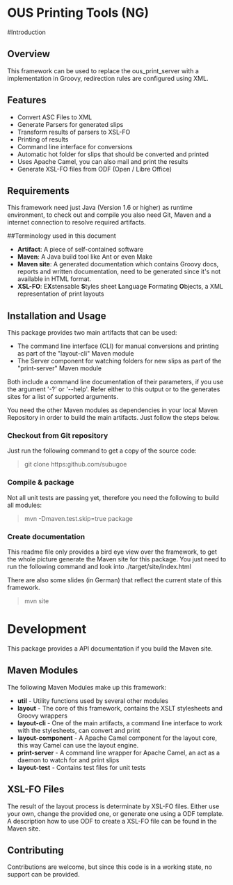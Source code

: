 OUS Printing Tools (NG)
=======================

#Introduction

## Overview
This framework can be used to replace the ous_print_server with a implementation in Groovy, redirection rules are configured using XML.

## Features
* Convert ASC Files to XML
* Generate Parsers for generated slips
* Transform results of parsers to XSL-FO
* Printing of results
* Command line interface for conversions 
* Automatic hot folder for slips that should be converted and printed
* Uses Apache Camel, you can also mail and print the results 
* Generate XSL-FO files from ODF (Open / Libre Office)

## Requirements
This framework need just Java (Version 1.6 or higher) as runtime environment, to check out and compile you also need Git, Maven and a internet connection to resolve required artifacts.

##Terminology used in this document
* **Artifact**: A piece of self-contained software
* **Maven**: A Java build tool like Ant or even Make 
* **Maven site**: A generated documentation which contains Groovy docs, reports and written documentation, need to be generated since it's not available in HTML format.
* **XSL-FO**: E**X**stensable **S**tyles sheet **L**anguage **F**ormating **O**bjects, a XML representation of print layouts

## Installation and Usage
This package provides two main artifacts that can be used:
* The command line interface (CLI) for manual conversions and printing as part of the "layout-cli" Maven module
* The Server component for watching folders for new slips as part of the "print-server" Maven module

Both include a command line documentation of their parameters, if you use the argument '-?' or '--help'. Refer either to this output or to the generates sites for a list of supported arguments.

You need the other Maven modules as dependencies in your local Maven Repository in order to build the main artifacts. Just follow the steps below.

### Checkout from Git repository

Just run the following command to get a copy of the source code:
> git clone https:github.com/subugoe

### Compile & package
Not all unit tests are passing yet, therefore you need the following to build all modules:
> mvn -Dmaven.test.skip=true package

### Create documentation
This readme file only provides a bird eye view over the framework, to get the whole picture generate the Maven site for this package. You just need to run the following command and look into ./target/site/index.html

There are also some slides (in German) that reflect the current state of this framework.

>mvn site

# Development

This package provides a API documentation if you build the Maven site.

## Maven Modules
The following Maven Modules make up this framework:
* **util** - Utility functions used by several other modules
* **layout** - The core of this framework, contains the XSLT stylesheets and Groovy wrappers
* **layout-cli** - One of the main artifacts, a command line interface to work with the stylesheets, can convert and print
* **layout-component** - A Apache Camel component for the layout core, this way Camel can use the layout engine.
* **print-server** - A command line wrapper for Apache Camel, an act as a daemon to watch for and print slips
* **layout-test** - Contains test files for unit tests


## XSL-FO Files
The result of the layout process is determinate by XSL-FO files. Either use your own, change the provided one, or generate one using a ODF template. A description how to use ODF to create a XSL-FO file can be found in the Maven site.

## Contributing
Contributions are welcome, but since this code is in a working state, no support can be provided. 